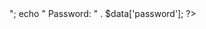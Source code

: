 <?php
$json = '{"username":"admin",
"password":"1234"}';
$data = json_decode($json, true);

echo "Username: " . 
$data['username'] ; 
"<br>";
echo "
Password: " . $data['password'];
 ?>

